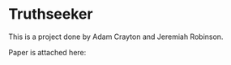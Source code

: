 # Truthseeker

This is a project done by Adam Crayton and Jeremiah Robinson.

Paper is attached here: 

